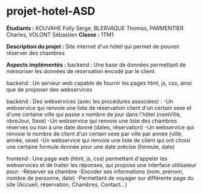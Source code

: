 # projet-hotel-ASD

**Étudiants :** KOUVAHE Folly Serge, BLERVAQUE Thomas, PARMENTIER Charles, VOLONT Sébastien
**Classe :** 1TM1

**Description du projet :** Site internet d'un hôtel qui permet de pouvoir réserver des chambres

**Aspects implémentés :**
backend : Une base de données permettant de mémoriser les données de réservation encodé par le client.

backend : Un serveur web capable de fournir les pages html, js, css, ainsi que de proposer des webservices

backend : Des webservices (avec les procédures associées) : 
-Un webservice qui renvoie une liste de réservation client d'un certain sexe et d'une certaine ville qui passe x nombre de jour dans l'hôtel (nomVille, nbreJour, Sexe) 
-Un webservice qui renvoie une liste des chambres réservés ou non à une date donné (dates, réservation) 
-Un webservice qui renvoie le nombre de client d'un certain sexe par ville par année (ville, année, sexe) 
-Un webservice qui renvoie une liste de client qui ont choisi une certaine formule donnée pour une date précise (formule, date)

frontend : Une page web (html, js, css) permettant d'appeler les webservices et de traiter les réponses, qui propose une interface utilisateur pour: 
-Réserver sa chambre 
-Encoder ses informations (nom, prénom, nombre de personne, date) 
-Permettant de voyager sur différente page du site (Accueil, réservation, Chambres, Contact...)

